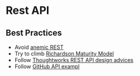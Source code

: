 # Rest API

## Best Practices

- Avoid [anemic REST](https://www.thoughtworks.com/radar/techniques/anemic-rest)
- Try to climb [Richardson Maturity Model](https://martinfowler.com/articles/richardsonMaturityModel.html)
- Follow [Thoughtworks REST API design advices](https://www.thoughtworks.com/insights/blog/rest-api-design-resource-modeling)
- Follow [GitHub API exampl](https://developer.github.com/v3/)
